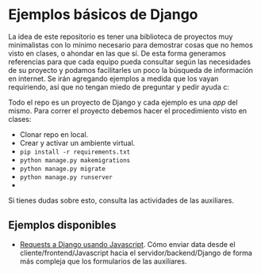 # Ejemplos básicos de Django
La idea de este repositorio es tener una biblioteca de proyectos muy minimalistas con lo mínimo necesario para demostrar cosas que no hemos visto en clases, o ahondar en las que sí. De esta forma generamos referencias para que cada equipo pueda consultar según las necesidades de su proyecto y podamos facilitarles un poco la búsqueda de información en internet. Se irán agregando ejemplos a medida que los vayan requiriendo, así que no tengan miedo de preguntar y pedir ayuda c:

Todo el repo es un proyecto de Django y cada ejemplo es una _app_ del mismo. Para correr el proyecto debemos hacer el procedimiento visto en clases:
- Clonar repo en local.
- Crear y activar un ambiente virtual.
- `pip install -r requirements.txt`
- `python manage.py makemigrations`
- `python manage.py migrate`
- `python manage.py runserver`
- 
Si tienes dudas sobre esto, consulta las actividades de las auxiliares.

## Ejemplos disponibles
- [Requests a Django usando Javascript](https://github.com/Aux-Ing-1/Ejemplos/tree/master/ejemplos/js_requests). Cómo enviar data desde el cliente/frontend/Javascript hacia el servidor/backend/Django de forma más compleja que los formularios de las auxiliares.
